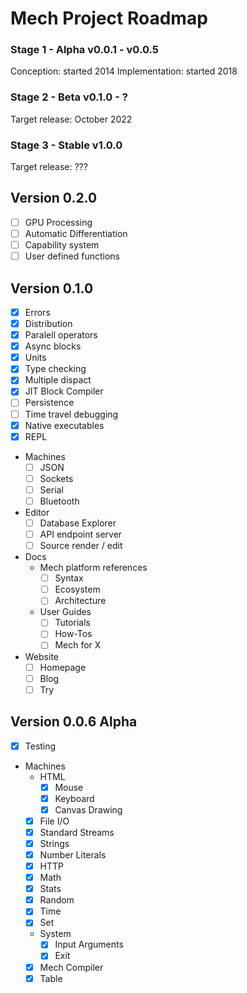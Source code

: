 # Mech Project Roadmap

### Stage 1 - Alpha v0.0.1 - v0.0.5

Conception: started 2014
Implementation: started 2018

### Stage 2 - Beta v0.1.0 - ?

Target release: October 2022

### Stage 3 - Stable v1.0.0

Target release: ???

## Version 0.2.0

- [ ] GPU Processing
- [ ] Automatic Differentiation
- [ ] Capability system
- [ ] User defined functions

## Version 0.1.0

- [x] Errors
- [x] Distribution
- [x] Paralell operators
- [x] Async blocks
- [x] Units
- [x] Type checking
- [x] Multiple dispact
- [x] JIT Block Compiler
- [ ] Persistence
- [ ] Time travel debugging
- [x] Native executables
- [x] REPL
- Machines
    - [ ] JSON
    - [ ] Sockets
    - [ ] Serial
    - [ ] Bluetooth
- Editor
    - [ ] Database Explorer
    - [ ] API endpoint server
    - [ ] Source render / edit
- Docs
    - Mech platform references
        - [ ] Syntax
        - [ ] Ecosystem
        - [ ] Architecture
    - User Guides
        - [ ] Tutorials
        - [ ] How-Tos
        - [ ] Mech for X 
- Website
    - [ ] Homepage
    - [ ] Blog
    - [ ] Try

## Version 0.0.6 Alpha

- [x] Testing
- Machines 
    - HTML
        - [x] Mouse
        - [x] Keyboard
        - [x] Canvas Drawing
    - [x] File I/O
    - [x] Standard Streams
    - [x] Strings
    - [x] Number Literals
    - [x] HTTP
    - [x] Math
    - [x] Stats
    - [x] Random
    - [x] Time
    - [x] Set
    - System
        - [x] Input Arguments
        - [x] Exit
    - [x] Mech Compiler
    - [x] Table
